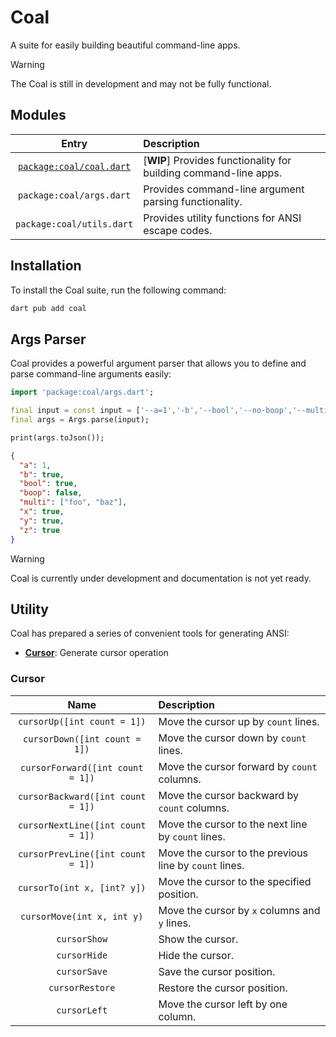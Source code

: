# Coal

A suite for easily building beautiful command-line apps.

> [!WARNING]
> The Coal is still in development and may not be fully functional.

## Modules

| Entry | Description |
|:----:|:----|
| [`package:coal/coal.dart`](#args-parser) | [**WIP**] Provides functionality for building command-line apps. |
| `package:coal/args.dart` | Provides command-line argument parsing functionality. |
| `package:coal/utils.dart` | Provides utility functions for ANSI escape codes. |

## Installation

To install the Coal suite, run the following command:

```bash
dart pub add coal
```

## Args Parser

Coal provides a powerful argument parser that allows you to define and parse command-line arguments easily:

```dart
import 'package:coal/args.dart';

final input = const input = ['--a=1','-b','--bool','--no-boop','--multi=foo','--multi=baz','-xyz'];
final args = Args.parse(input);

print(args.toJson());
```
```json
{
  "a": 1,
  "b": true,
  "bool": true,
  "boop": false,
  "multi": ["foo", "baz"],
  "x": true,
  "y": true,
  "z": true
}
```

> [!WARNING]
> Coal is currently under development and documentation is not yet ready.

## Utility

Coal has prepared a series of convenient tools for generating ANSI:

- **[Cursor](#cursor)**: Generate cursor operation

### Cursor

| Name | Description |
|:----:|:----|
| `cursorUp([int count = 1])` | Move the cursor up by `count` lines. |
| `cursorDown([int count = 1])` | Move the cursor down by `count` lines. |
| `cursorForward([int count = 1])` | Move the cursor forward by `count` columns. |
| `cursorBackward([int count = 1])` | Move the cursor backward by `count` columns. |
| `cursorNextLine([int count = 1])` | Move the cursor to the next line by `count` lines. |
| `cursorPrevLine([int count = 1])` | Move the cursor to the previous line by `count` lines. |
| `cursorTo(int x, [int? y])` | Move the cursor to the specified position. |
| `cursorMove(int x, int y)` | Move the cursor by `x` columns and `y` lines. |
| `cursorShow` | Show the cursor. |
| `cursorHide` | Hide the cursor. |
| `cursorSave` | Save the cursor position. |
| `cursorRestore` | Restore the cursor position. |
| `cursorLeft` | Move the cursor left by one column. |
